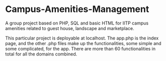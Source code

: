 # Campus-Amenities-Management
A group project based on PHP, SQL and basic HTML for IITP campus amenities related to guest house, landscape and marketplace.

This particular project is deployable at localhost. The app.php is the index page, and the other .php files make up the functionalities, some simple and some complicated, for the app. There are more than 60 functionalities in total for all the domains combined.
